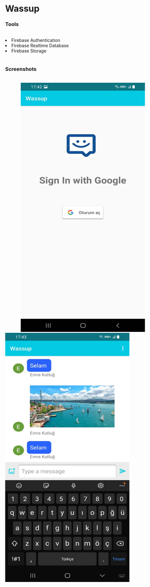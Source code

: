 <h1>Wassup</h1>

<h3>Tools</h3>
<br>
<li>Firebase Authentication</li>
<li>Firebase Realtime Database</li>
<li>Firebase Storage</li>
<br>
<h3>Screenshots</h3>
<br>
<img src="https://github.com/emrekutlug/wassup/blob/main/screenshots/image4.jpeg" alt="drawing" width="400" height="800" hspace="50"/> <img src="https://github.com/emrekutlug/wassup/blob/main/screenshots/image1.jpeg" alt="drawing" width="400" height="800"/>



